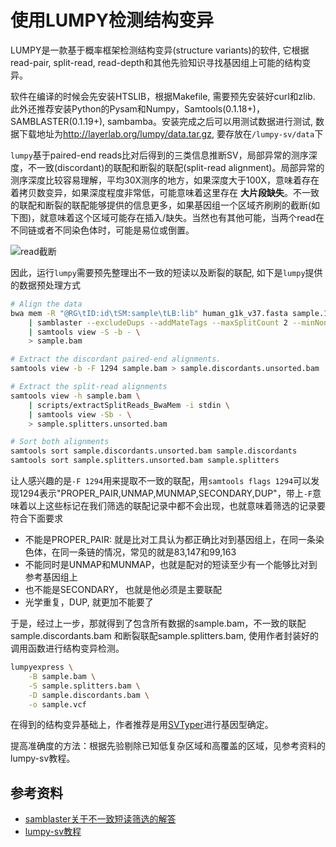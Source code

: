 # 使用LUMPY检测结构变异

LUMPY是一款基于概率框架检测结构变异(structure variants)的软件, 它根据read-pair, split-read, read-depth和其他先验知识寻找基因组上可能的结构变异。

软件在编译的时候会先安装HTSLIB，根据Makefile, 需要预先安装好curl和zlib. 此外还推荐安装Python的Pysam和Numpy，Samtools(0.1.18+)，SAMBLASTER(0.1.19+), sambamba。安装完成之后可以用测试数据进行测试, 数据下载地址为<http://layerlab.org/lumpy/data.tar.gz>, 要存放在`/lumpy-sv/data`下

`lumpy`基于paired-end reads比对后得到的三类信息推断SV，局部异常的测序深度，不一致(discordant)的联配和断裂的联配(split-read alignment)。局部异常的测序深度比较容易理解，平均30X测序的地方，如果深度大于100X，意味着存在着拷贝数变异，如果深度程度非常低，可能意味着这里存在 **大片段缺失**。不一致的联配和断裂的联配能够提供的信息更多，如果基因组一个区域齐刷刷的截断(如下图)，就意味着这个区域可能存在插入/缺失。当然也有其他可能，当两个read在不同链或者不同染色体时，可能是易位或倒置。

![read截断](http://oex750gzt.bkt.clouddn.com/18-5-25/16719762.jpg)

因此，运行`lumpy`需要预先整理出不一致的短读以及断裂的联配, 如下是`lumpy`提供的数据预处理方式

```bash
# Align the data
bwa mem -R "@RG\tID:id\tSM:sample\tLB:lib" human_g1k_v37.fasta sample.1.fq sample.2.fq \
    | samblaster --excludeDups --addMateTags --maxSplitCount 2 --minNonOverlap 20 \
    | samtools view -S -b - \
    > sample.bam

# Extract the discordant paired-end alignments.
samtools view -b -F 1294 sample.bam > sample.discordants.unsorted.bam

# Extract the split-read alignments
samtools view -h sample.bam \
    | scripts/extractSplitReads_BwaMem -i stdin \
    | samtools view -Sb - \
    > sample.splitters.unsorted.bam

# Sort both alignments
samtools sort sample.discordants.unsorted.bam sample.discordants
samtools sort sample.splitters.unsorted.bam sample.splitters
```

让人感兴趣的是`-F 1294`用来提取不一致的联配，用`samtools flags 1294`可以发现1294表示"PROPER_PAIR,UNMAP,MUNMAP,SECONDARY,DUP"，带上`-F`意味着以上这些标记在我们筛选的联配记录中都不会出现，也就意味着筛选的记录要符合下面要求

- 不能是PROPER\_PAIR: 就是比对工具认为都正确比对到基因组上，在同一条染色体，在同一条链的情况，常见的就是83,147和99,163
- 不能同时是UNMAP和MUNMAP，也就是配对的短读至少有一个能够比对到参考基因组上
- 也不能是SECONDARY， 也就是他必须是主要联配
- 光学重复，DUP, 就更加不能要了

于是，经过上一步，那就得到了包含所有数据的sample.bam，不一致的联配sample.discordants.bam 和断裂联配sample.splitters.bam, 使用作者封装好的调用函数进行结构变异检测。

```bash
lumpyexpress \
    -B sample.bam \
    -S sample.splitters.bam \
    -D sample.discordants.bam \
    -o sample.vcf
```

在得到的结构变异基础上，作者推荐是用[SVTyper](https://github.com/cc2qe/svtyper)进行基因型确定。

提高准确度的方法：根据先验剔除已知低复杂区域和高覆盖的区域，见参考资料的lumpy-sv教程。

## 参考资料

- [samblaster关于不一致短读筛选的解答](https://github.com/GregoryFaust/samblaster/issues/33)
- [lumpy-sv教程](https://github.com/arq5x/lumpy-sv)